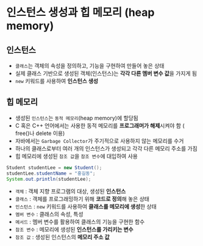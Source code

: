 # 인스턴스 생성과 힙 메모리 (heap memory)

## 인스턴스

- `클래스`는 객체의 속성을 정의하고, 기능을 구현하여 만들어 놓은 상태
- 실제 클래스 기반으로 생성된 객체(인스턴스)는 **각각 다른 멤버 변수 값**을 가지게 됨
- `new` 키워드를 사용하여 **인스턴스 생성**

## 힙 메모리

- 생성된 `인스턴스`는 `동적 메모리`(heap memory)에 할당됨
- C 혹은 C++ 언어에서는 사용한 동적 메모리를 **프로그래머가 해제**시켜야 함 ( free()나 delete 이용)
- 자바에서는 `Garbage Collector`가 주기적으로 사용하지 않는 메모리를 수거
- 하나의 클래스로부터 여러 개의 인스턴스가 생성되고 각각 다른 메모리 주소를 가짐
- 힙 메모리에 생성된 `참조 값`을 `참조 변수`에 대입하여 사용

```java
Student studentLee = new Student();
studentLee.studentName = "홍길동";
System.out.println(studentLee);
```

- `객체` : 객체 지향 프로그램의 대상, 생성된 **인스턴스**
- `클래스` : 객체를 프로그래밍하기 위해 **코드로 정의**해 놓은 상태
- `인스턴스` : `new` 키워드를 사용하여 **클래스를 메모리에 생성**한 상태
- `멤버 변수` : 클래스의 속성, 특성
- `메서드` : 멤버 변수를 활용하여 클래스의 기능을 구현한 함수
- `참조 변수` : 메모리에 생성된 **인스턴스를 가리키는 변수**
- `참조 값` : 생성된 인스턴스의 **메모리 주소 값**
